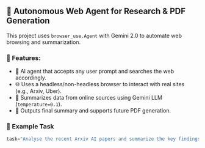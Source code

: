 ## 📄 Autonomous Web Agent for Research & PDF Generation

This project uses `browser_use.Agent` with Gemini 2.0 to automate web browsing and summarization.

### 🚀 Features:
- 🧠 AI agent that accepts any user prompt and searches the web accordingly.
- 🌐 Uses a headless/non-headless browser to interact with real sites (e.g., Arxiv, Uber).
- 📝 Summarizes data from online sources using Gemini LLM (`temperature=0.1`).
- 📄 Outputs final summary and supports future PDF generation.

### 🧪 Example Task
```python
task="Analyse the recent Arxiv AI papers and summarize the key findings"
